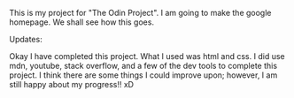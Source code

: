 <!-- @format -->

This is my project for "The Odin Project". I am going to make the google
homepage. We shall see how this goes.

Updates:

<!-- 1. Got the header positioned close, still needs a few tweeks and got the profile
   image rounded.
2. Got the logo in the correct position.
3. Have the footer roughly laid out, still some position to improve on.
4. Still have to work on the form itself. Getting the search buttons placed and
   styled as well. -->

Okay I have completed this project. What I used was html and css. I did use mdn,
youtube, stack overflow, and a few of the dev tools to complete this project. I
think there are some things I could improve upon; however, I am still happy
about my progress!! xD
